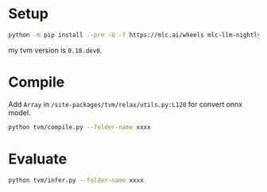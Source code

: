 # Setup

```sh
python -m pip install --pre -U -f https://mlc.ai/wheels mlc-llm-nightly mlc-ai-nightly
```

my tvm version is `0.18.dev0`.

# Compile

Add `Array` in `/site-packages/tvm/relax/utils.py:L120` for convert onnx model.

```sh
python tvm/compile.py --folder-name xxxx
```

# Evaluate

```sh
python tvm/infer.py --folder-name xxxx
```